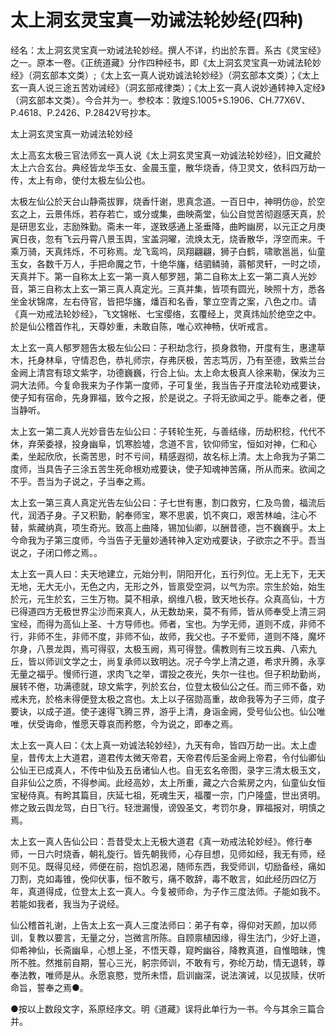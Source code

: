 # 太上洞玄灵宝真一劝诫法轮妙经(四种)

经名：太上洞玄灵宝真一劝诫法轮妙经。撰人不详，约出於东晋。系古《灵宝经》之一。原本一卷。《正统道藏》分作四种经书，即《太上洞玄灵宝真一劝诫法轮妙经》（洞玄部本文类）;《太上玄一真人说劝诚法轮妙经》（洞玄部本文类）；《太上玄一真人说三途五苦劝诫经》（洞玄部戒律类）；《太上玄一真人说妙通转神入定经》（洞玄部本文类）。今合并为一。参校本：敦煌S.1005+S.1906、CH.77X6V、P.4618、P.2426、P.2842V号抄本。

太上洞玄灵宝真一劝诫法轮妙经

太上高玄太极三官法师玄一真人说《太上洞玄灵宝真一劝诚法轮妙经》，旧文藏於太上六合玄台。典经皆龙华玉女、金晨玉童，散华烧香，侍卫灵文，依科四万劫一传，太上有命，使付太极左仙公也。

太极左仙公於天台山静斋拔罪，烧香忏谢，思真念道。一百日中，神明仿@，於空玄之上，云景伟烁，若存若亡，或分或集，曲映斋堂，仙公自觉苦彻遐感天真，於是研思玄业，志励殊勤。斋未一年，遂致感通上圣垂降，曲盻幽房，以元正之月庚寅日夜，忽有飞云丹霄八景玉舆，宝盖洞曜，流焕太无，烧香散华，浮空而来。千乘万骑，天真炜烁，不可称焉。龙飞鸾呜，凤翔翩翩，狮子白鹤，啸歌邕邕，仙童玉女，各数千万人，手把命魔之节，十绝华旛，结驷鳞骑，蓊郁灵轩，一时之顷，天真并下。第一自称太上玄一第一真人郁罗翘，第二自称太上玄一第二真人光妙音，第三自称太上玄一第三真人真定光。三真并集，皆项有圆光，映照十方，悉各坐金状锦席，左右侍官，皆把华旛，燔百和名香，擎立空青之案，八色之巾。请《真一劝戒法轮妙经》，飞文锦帐、七宝缨络，玄覆经上，灵真炜灿於绝空之中。於是仙公稽首作礼，天尊妙重，未敢自陈，唯心欢神畅，伏听戒言。

太上玄一真人郁罗翘告太极左仙公曰：子积劫念行，损身救物，开度有生，惠逮草木，托身林阜，守情忍色，恭礼师宗，存弗厌极，苦志笃厉，乃有至德，致紫兰台金阙上清宫有琼文紫字，功德巍巍，行合上仙。太上命太极真人徐来勒，保汝为三洞大法师。今复命我来为子作第一度师，子可复坐，我当告子开度法轮劝戒要诀，使子知有宿命，先身罪福，致今之报，於是说之。子将无欲闻之乎。能奉之者，便当静听。

太上玄一第二真人光妙音告左仙公曰：子转轮生死，与善结缘，历劫积稔，代代不休，弃荣委禄，投身幽阜，饥寒脸墟，念道不言，钦仰师宝，恒如对神，仁和心柔，坐起欣欣，长斋苦思，时不亏间，精感遐彻，故名标上清。太上命我为子第二度师，当具告子三涂五苦生死命根劝戒要诀，使子知魂神苦痛，所从而来。欲闻之不乎。吾当为子说之，子当奉之焉。

太上玄一第三真人真定光告左仙公曰：子七世有惠，割口救穷，仁及鸟兽，福流后代，润洒子身。子又积勤，躬奉师宝，寒不思裘，饥不爽口，艰苦林岫，注心不替，紫藏纳真，项生奇光。致高上曲降，锡加仙卿，以酬昔德，岂不巍巍乎。太上今命我为子第三度师，今当告子无量妙通转神入定劝戒要诀，子欲宗之不乎。吾当说之，子闭口修之焉。。

太上玄一真人曰：夫天地建立，元始分判，阴阳开化，五行列位。无上无下，无天无地，无大无小，无色之内，无形之外，皆禀受空洞，以气为宗。宗生於始，始生於元，元生於玄，三生万物。莫不相承，纲维八极，致天地长存。众真高仙，十方已得道四方无极世界尘沙而来真人，从无数劫来，莫不有师，皆从师奉受上清三洞宝经，而得为高仙上圣、十方导师也。师者，宝也。为学无师，道则不成，非师不行，非师不生，非师不度，非师不仙，故师，我父也。子不爱师，道则不降，魔坏尔身，八景龙舆，焉可得驭，太极玉阙，焉可得登。儒教则有三坟五典、八索九丘，皆以师训文学之士，尚复承师以致明达。况子今学上清之道，希求升腾，永享无量之福乎。慢师行道，求肉飞之举，谓投之夜光，失尔一往也。但子积劫勤尚，展转不倦，功满德就，琼文紫字，列於玄台，位登太极仙公之任。而三师不备，劝戒未充，於格未得便登太极之宫也。太上以子宿勋高重，故命我等为子三师，度子要诀，以成子道。使子速得飞腾三界，游乎上清，身诣金阙，受号仙公也。仙公唯唯，伏受诲命，惟愿天尊哀而矜愍，今为说之，即奉之焉。

太上玄一真人曰：《太上真一劝诚法轮妙经》，九天有命，皆四万劫一出。太上虚皇，昔传太上大道君，道君传太微天帝君，天帝君传后圣金阙上帝君，令付仙卿仙公仙王已成真人，不传中仙及五岳诸仙人也。自无玄名帝图，录字三清太极玉文，自非仙公之质，不得参闻。此经高妙，太上所重，藏之六合紫房之内，仙童仙女恒宝秘侍真。有盻其篇目，庆延七祖，死魂生天，福覆一宗，门户隆盛，世出贤明。修之致云舆龙驾，白日飞行。轻泄漏慢，谤毁圣文，考罚尔身，罪福报对，明慎之焉。

太上玄一真人告仙公曰：吾昔受太上无极大道君《真一劝戒法轮妙经》。修行奉师，一日六时烧香，朝礼旋行。皆先朝我师，心存目想，见师如经，我无有师，经则不见。既得见经，师便在前，抱饥忍渴，随师东西，我受师训，切励备经，痛如刀割，克如毒锥，俛仰伏事，恒不敢亏，痛不敢辞，毒不敢言，如此经历四亿万年，真道得成，位登太上玄一真人。今复被师命，为子作三度法师。子能如我不。若能如我者，我当为子说经。

仙公稽首礼谢，上告太上玄一真人三度法师曰：弟子有幸，得仰对天颜，加以师训，复教以要言，无量之分，岂微言所陈。自顾禀植因缘，得生法门，少好上道，仰希神仙，长斋幽阜，心想上圣，不悟天尊，窥盻幽谷，降教真道，自惟暗昧，愧所不胜。然推前自期，誓心三光，躬宗师训，不敢有亏，弥纶万劫，情无退转，尊奉法教，唯师是从。永愿哀愍，觉所未悟，启训幽深，说法演诫，以见拔赎，伏听命旨，誓奉之焉●。

●按以上数段文字，系原经序文。明《道藏》误将此单行为一书。今与其余三篇合并。
